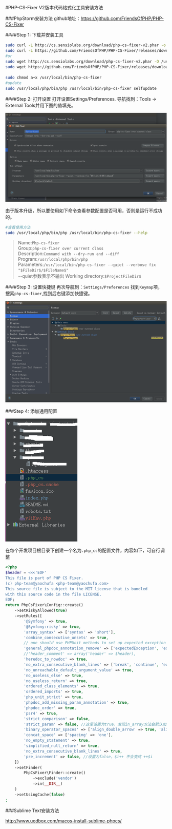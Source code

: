 #PHP-CS-Fixer V2版本代码格式化工具安装方法


###PhpStorm安装方法
github地址：https://github.com/FriendsOfPHP/PHP-CS-Fixer

####Step 1: 下载并安装工具
```sh
sudo curl -L http://cs.sensiolabs.org/download/php-cs-fixer-v2.phar -o /usr/local/bin/php-cs-fixer
sudo curl -L https://github.com/FriendsOfPHP/PHP-CS-Fixer/releases/download/v2.1.1/php-cs-fixer.phar -o /usr/local/bin/php-cs-fixer
#or
sudo wget http://cs.sensiolabs.org/download/php-cs-fixer-v2.phar -O /usr/local/bin/php-cs-fixer
sudo wget https://github.com/FriendsOfPHP/PHP-CS-Fixer/releases/download/v2.1.1/php-cs-fixer.phar -O /usr/local/bin/php-cs-fixer

sudo chmod a+x /usr/local/bin/php-cs-fixer
#update
sudo /usr/local/php/bin/php /usr/local/bin/php-cs-fixer selfupdate

```

####Step 2: 打开设置
打开设置Settings/Preferences. 导航找到：Tools -> External Tools并用下图的值填充。

![图片](images/phpstorm-image1.png)

由于版本升级，所以要使用如下命令查看参数配置是否可用，否则是运行不成功的。
```sh
#查看使用方法
sudo /usr/local/php/bin/php /usr/local/bin/php-cs-fixer --help
```

>Name:`Php-cs-fixer`   <br>
>Group:`php-cs-fixer over current class`   <br>
>Description:`Command with --dry-run and --diff`   <br>
>Program:`/usr/local/php/bin/php`   <br>
>Parameters:`/usr/local/bin/php-cs-fixer --quiet --verbose fix "$FileDir$/$FileName$"`   <br>
>--quiet参数表示不输出
>Working directory:`$ProjectFileDir$`   <br>


####Step 3: 设置快捷键
再次导航到：`Settings/Preferences` 找到`Keymap`项，搜索`php-cs-fixer`,找到后右键添加快捷键。

![图片](images/phpstorm-image2.png)

###Step 4: 添加通用配置

![图片](images/phpstorm-image3.png)

在每个开发项目根目录下创建一个名为`.php_cs`的配置文件，内容如下，可自行调整
```php
<?php
$header = <<<'EOF'
This file is part of PHP CS Fixer.
(c) php-team@yaochufa <php-team@yaochufa.com>
This source file is subject to the MIT license that is bundled
with this source code in the file LICENSE.
EOF;
return PhpCsFixer\Config::create()
    ->setRiskyAllowed(true)
    ->setRules([
        '@Symfony' => true,
        '@Symfony:risky' => true,
        'array_syntax' => ['syntax' => 'short'],
        'combine_consecutive_unsets' => true,
        // one should use PHPUnit methods to set up expected exception instead of annotations
        'general_phpdoc_annotation_remove' => ['expectedException', 'expectedExceptionMessage', 'expectedExceptionMessageRegExp'],
        //'header_comment' => array('header' => $header),
        'heredoc_to_nowdoc' => true,
        'no_extra_consecutive_blank_lines' => ['break', 'continue', 'extra', 'return', 'throw', 'use', 'parenthesis_brace_block', 'square_brace_block', 'curly_brace_block'],
        'no_unreachable_default_argument_value' => true,
        'no_useless_else' => true,
        'no_useless_return' => true,
        'ordered_class_elements' => true,
        'ordered_imports' => true,
        'php_unit_strict' => true,
        'phpdoc_add_missing_param_annotation' => true,
        'phpdoc_order' => true,
        'psr4' => true,
        'strict_comparison' => false,
        'strict_param' => false, //这里设置为true，发现in_array方法会默认加上第3个参数为true，这使得in_array会对前两个参数值的类型也会做严格的校验，建议设置为false
        'binary_operator_spaces' => ['align_double_arrow' => true, 'align_equals' => true],
        'concat_space' => ['spacing' => 'one'],
        'no_empty_statement' => true,
        'simplified_null_return' => true,
        'no_extra_consecutive_blank_lines' => true,
        'pre_increment' => false, //设置为false，$i++ 不会变成 ++$i
    ])
    ->setFinder(
        PhpCsFixer\Finder::create()
            ->exclude('vendor')
            ->in(__DIR__)
    )
    ->setUsingCache(false)
;
```

###Sublime Text安装方法

http://www.uedbox.com/macos-install-sublime-phpcs/